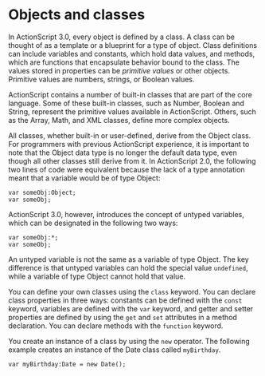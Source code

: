 # Objects and classes

In ActionScript 3.0, every object is defined by a class. A class can be thought
of as a template or a blueprint for a type of object. Class definitions can
include variables and constants, which hold data values, and methods, which are
functions that encapsulate behavior bound to the class. The values stored in
properties can be _primitive values_ or other objects. Primitive values are
numbers, strings, or Boolean values.

ActionScript contains a number of built-in classes that are part of the core
language. Some of these built-in classes, such as Number, Boolean and String,
represent the primitive values available in ActionScript. Others, such as the
Array, Math, and XML classes, define more complex objects.

All classes, whether built-in or user-defined, derive from the Object class. For
programmers with previous ActionScript experience, it is important to note that
the Object data type is no longer the default data type, even though all other
classes still derive from it. In ActionScript 2.0, the following two lines of
code were equivalent because the lack of a type annotation meant that a variable
would be of type Object:

    var someObj:Object;
    var someObj;

ActionScript 3.0, however, introduces the concept of untyped variables, which
can be designated in the following two ways:

    var someObj:*;
    var someObj;

An untyped variable is not the same as a variable of type Object. The key
difference is that untyped variables can hold the special value `undefined`,
while a variable of type Object cannot hold that value.

You can define your own classes using the `class` keyword. You can declare class
properties in three ways: constants can be defined with the `const` keyword,
variables are defined with the `var` keyword, and getter and setter properties
are defined by using the `get` and `set` attributes in a method declaration. You
can declare methods with the `function` keyword.

You create an instance of a class by using the `new` operator. The following
example creates an instance of the Date class called `myBirthday`.

    var myBirthday:Date = new Date();
